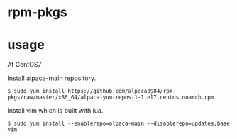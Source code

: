 # rpm-pkgs

# usage

At CentOS7

Install alpaca-main repository.
```
$ sudo yum install https://github.com/alpaca0984/rpm-pkgs/raw/master/x86_64/alpaca-yum-repos-1-1.el7.centos.noarch.rpm
```

Install vim which is built with lua.
```
$ sudo yum install --enablerepo=alpaca-main --disablerepo=updates,base vim
```
